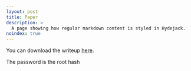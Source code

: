 ```yaml
---
layout: post
title: Paper
description: >
  A page showing how regular markdown content is styled in Hydejack.
noindex: true
---
```

You can download the writeup [here](../../paper.pdf).

The password is the root hash

